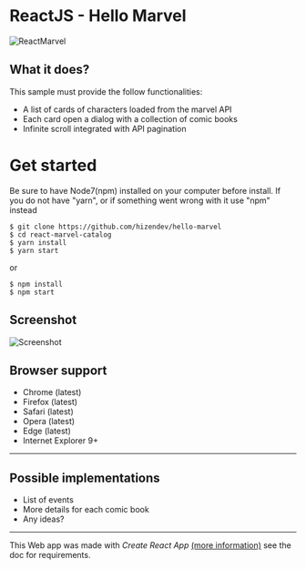 # ReactJS - Hello Marvel

![ReactMarvel](https://image.ibb.co/hgD7bx/react_marvel.png)

## What it does?
This sample must provide the follow functionalities:
 - A list of cards of characters loaded from the marvel API
 - Each card open a dialog with a collection of comic books
 - Infinite scroll integrated with API pagination


 # Get started

Be sure to have Node7(npm) installed on your computer before install.
If you do not have "yarn", or if something went wrong with it use "npm" instead
 ```
 $ git clone https://github.com/hizendev/hello-marvel
 $ cd react-marvel-catalog
 $ yarn install
 $ yarn start
 ```
 or
  ```
 $ npm install
 $ npm start
 ```

## Screenshot
![Screenshot](https://i.imgur.com/jIUr82Z.png)

## Browser support
 - Chrome (latest)
 - Firefox (latest)
 - Safari (latest)
 - Opera (latest)
 - Edge (latest)
 - Internet Explorer 9+
---

## Possible implementations
 - List of events
 - More details for each comic book
 - Any ideas?

 ---




 This Web app was made with *Create React App* [(more information)](https://reactjs.org/) see the doc for requirements.